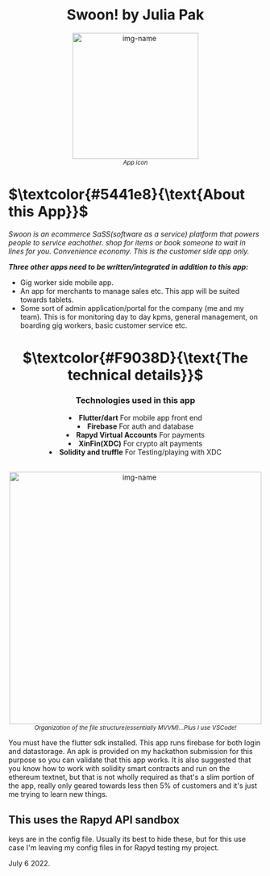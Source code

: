 <h1 align="center">Swoon! by Julia Pak</h1>
<!--
to align the header title to the center
<h2 align="center">by: Julia Pak</h2>
-->
<p align="center"><img alt="img-name" src="https://user-images.githubusercontent.com/41366455/176600300-e9c9fa92-7bb8-40de-b8b8-d16b774c3ba6.png" width="250"><br><sup><em>App icon</sup></em></p>

# **$\textcolor{#5441e8}{\text{About this App}}$**

*Swoon is an ecommerce SaSS(software as a service) platform that powers people to service eachother. shop for items or book someone to wait in lines for you. Convenience economy. This is the customer side app only.*

 ***Three other apps need to be written/integrated in addition to this app:***

- Gig worker side mobile app.
- An app for merchants to manage sales etc. This app will be suited towards tablets.
- Some sort of admin application/portal for the company (me and my team). This is for monitoring day to day kpms, general management, on boarding gig workers, basic customer service etc.

**<h1 align="center">$\textcolor{#F9038D}{\text{The technical details}}$</h1>**

<div align="center"><h3 align="center">Technologies used in this app</h3>

<li> <b>Flutter/dart</b> For mobile app front end<br></li>
<li> <b>Firebase</b> For auth and database<br></li>
<li> <b>Rapyd Virtual Accounts</b> For payments<br></li>
<li> <b>XinFin(XDC)</b> For crypto alt payments<br></li>
<li> <b>Solidity and truffle</b> For Testing/playing with XDC<br></li>
<br>
    </div>

<p align="center"><img alt="img-name" src="https://user-images.githubusercontent.com/41366455/176866330-764ec99a-8803-43cd-8181-b24b18143dc9.png" height="500"><br><sup><em>Organization of the file structure(essentially MVVM)...Plus I use VSCode!</sup></em></p>

You must have the flutter sdk installed. This app runs firebase for both login and datastorage. An apk is provided on my hackathon submission for this purpose so you can validate that this app works. It is also suggested that you know how to work with solidity smart contracts and run on the ethereum textnet, but that is not wholly required as that's a slim portion of the app, really only geared towards less then 5% of customers and it's just me trying to learn new things.

## This uses the Rapyd API sandbox

keys are in the config file. Usually its best to hide these, but for this use case I'm leaving my config files in for Rapyd testing my project.

July 6 2022.
